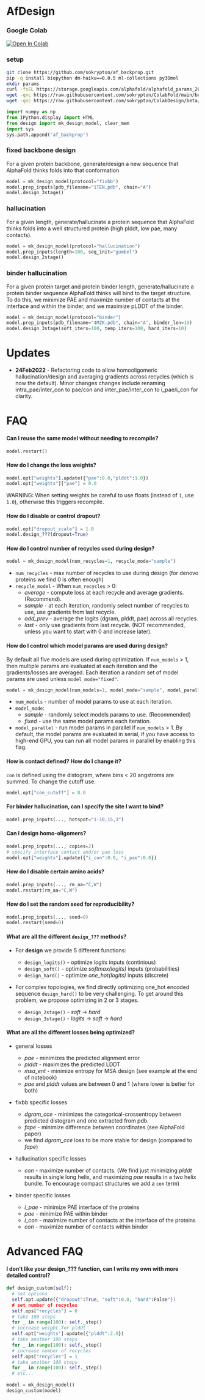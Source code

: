 # AfDesign
### Google Colab
<a href="https://colab.research.google.com/github/sokrypton/ColabDesign/blob/beta/af/design.ipynb">
  <img src="https://colab.research.google.com/assets/colab-badge.svg" alt="Open In Colab"/>
</a>

### setup
```bash
git clone https://github.com/sokrypton/af_backprop.git
pip -q install biopython dm-haiku==0.0.5 ml-collections py3Dmol
mkdir params
curl -fsSL https://storage.googleapis.com/alphafold/alphafold_params_2021-07-14.tar | tar x -C params
wget -qnc https://raw.githubusercontent.com/sokrypton/ColabFold/main/beta/colabfold.py
wget -qnc https://raw.githubusercontent.com/sokrypton/ColabDesign/beta/af/design.py
```
```python
import numpy as np
from IPython.display import HTML
from design import mk_design_model, clear_mem
import sys
sys.path.append('af_backprop')
```
### fixed backbone design
For a given protein backbone, generate/design a new sequence that AlphaFold thinks folds into that conformation
```python
model = mk_design_model(protocol="fixbb")
model.prep_inputs(pdb_filename="1TEN.pdb", chain="A")
model.design_3stage()
```
### hallucination
For a given length, generate/hallucinate a protein sequence that AlphaFold thinks folds into a well structured 
protein (high plddt, low pae, many contacts).
```python
model = mk_design_model(protocol="hallucination")
model.prep_inputs(length=100, seq_init="gumbel")
model.design_2stage()
```
### binder hallucination
For a given protein target and protein binder length, generate/hallucinate a protein binder sequence AlphaFold 
thinks will bind to the target structure. To do this, we minimize PAE and maximize number of contacts at the 
interface and within the binder, and we maximize pLDDT of the binder.
```python
model = mk_design_model(protocol="binder")
model.prep_inputs(pdb_filename="4MZK.pdb", chain="A", binder_len=19)
model.design_3stage(soft_iters=100, temp_iters=100, hard_iters=10)
```
# Updates
- **24Feb2022** - Refactoring code to allow homooligomeric hallucination/design and averaging gradients across recycles (which is now the default).
Minor changes changes include renaming intra_pae/inter_con to pae/con and inter_pae/inter_con to i_pae/i_con for clarity.
# FAQ
#### Can I reuse the same model without needing to recompile?
```python
model.restart()
```
#### How do I change the loss weights?
```python
model.opt["weights"].update({"pae":0.0,"plddt":1.0})
model.opt["weights"]["pae"] = 0.0
```
WARNING: When setting weights be careful to use floats (instead of `1`, use `1.0`), otherwise this triggers recompile.
#### How do I disable or control dropout?
```python
model.opt["dropout_scale"] = 1.0
model.design_???(dropout=True)
```
#### How do I control number of recycles used during design?
```python 
model = mk_design_model(num_recycles=1, recycle_mode="sample")
```
- `num_recycles` - max number of recycles to use during design (for denovo proteins we find 0 is often enough)
- `recycle_model` - When `num_recycles` > 0:
  - *average* - compute loss at each recycle and average gradients. (Recommend).
  - *sample* - at each iteration, randomly select number of recycles to use, use gradients from last recycle.
  - *add_prev* - average the logits (dgram, plddt, pae) across all recycles.
  - *last* - only use gradients from last recycle. (NOT recommended, unless you want to start with 0 and increase later).
#### How do I control which model params are used during design?
By default all five models are used during optimization. If `num_models` > 1, then multiple params are evaluated at each iteration 
and the gradients/losses are averaged. Each iteration a random set of model params are used unless `model_mode="fixed"`.
```python
model = mk_design_model(num_models=1, model_mode="sample", model_parallel=False)
```
- `num_models` - number of model params to use at each iteration.
- `model_mode`:
  - *sample* - randomly select models params to use. (Recommended)
  - *fixed* - use the same model params each iteration.
- `model_parallel` - run model params in parallel if `num_models` > 1. By default, the model params are evaluated in serial,
if you have access to high-end GPU, you can run all model params in parallel by enabling this flag. 
#### How is contact defined? How do I change it?
`con` is defined using the distogram, where bins < 20 angstroms are summed. To change the cutoff use:
```python
model.opt["con_cutoff"] = 8.0
```
#### For binder hallucination, can I specify the site I want to bind?
```python
model.prep_inputs(..., hotspot="1-10,15,3")
```
#### Can I design homo-oligomers?
```python
model.prep_inputs(..., copies=2)
# specify interface contact and/or pae loss
model.opt["weights"].update({"i_con":0.0, "i_pae":0.0})
```
#### How do I disable certain amino acids?
```python
model.prep_inputs(..., rm_aa="C,W")
model.restart(rm_aa="C,W")
```
#### How do I set the random seed for reproducibility?
```python
model.prep_inputs(..., seed=0)
model.restart(seed=0)
```
#### What are all the different `design_???` methods?
- For **design** we provide 5 different functions:
  - `design_logits()` - optimize *logits* inputs (continious)
  - `design_soft()` - optimize *softmax(logits)* inputs (probabilities)
  - `design_hard()` - optimize *one_hot(logits)* inputs (discrete)

- For complex topologies, we find directly optimizing one_hot encoded sequence `design_hard()` to be very challenging. 
To get around this problem, we propose optimizing in 2 or 3 stages.
  - `design_2stage()` - *soft* → *hard*
  - `design_3stage()` - *logits* → *soft* → *hard*
#### What are all the different losses being optimized?
- general losses
  - *pae*       - minimizes the predicted alignment error
  - *plddt*     - maximizes the predicted LDDT
  - *msa_ent*   - minimize entropy for MSA design (see example at the end of notebook)
  - *pae* and *plddt* values are between 0 and 1 (where lower is better for both)

- fixbb specific losses
  - *dgram_cce* - minimizes the categorical-crossentropy between predicted distogram and one extracted from pdb.
  - *fape*      - minimize difference between coordinates (see AlphaFold paper)
  - we find *dgram_cce* loss to be more stable for design (compared to *fape*)

- hallucination specific losses
  - *con*       - maximize number of contacts. (We find just minimizing *plddt* results in single long helix, 
and maximizing *pae* results in a two helix bundle. To encourage compact structures we add a `con` term)

- binder specific losses
  - *i_pae* - minimize PAE interface of the proteins
  - *pae* - minimize PAE within binder
  - *i_con* - maximize number of contacts at the interface of the proteins
  - *con* - maximize number of contacts within binder

# Advanced FAQ
#### I don't like your design_??? function, can I write my own with more detailed control?
```python
def design_custom(self):
  # set options
  self.opt.update({"dropout":True, "soft":0.0, "hard":False"})
  # set number of recycles
  self.ops["recycles"] = 0
  # take 100 steps
  for _ in range(100): self._step()
  # increase weight for plddt
  self.opt["weights"].update({"plddt":2.0})
  # take another 100 steps
  for _ in range(100): self._step()
  # increase number of recycles
  self.ops["recycles"] = 1
  # take another 100 steps
  for _ in range(100): self._step()
  # etc...
  
model = mk_design_model()
design_custom(model)
```
